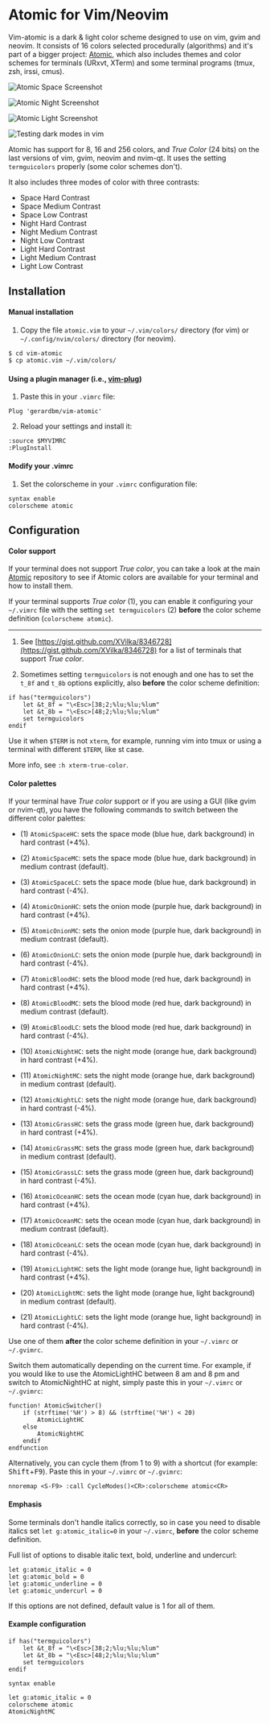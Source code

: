 # Atomic for Vim/Neovim

Vim-atomic is a dark & light color scheme designed to use on vim, gvim and neovim. It consists of 16 colors selected procedurally (algorithms) and it's part of a bigger project: [Atomic](https://github.com/gerardbm/atomic), which also includes themes and color schemes for terminals (URxvt, XTerm) and some terminal programs (tmux, zsh, irssi, cmus).

![Atomic Space Screenshot](https://github.com/gerardbm/vim-atomic/blob/master/img/Atomic-Space-Screenshot.png)

![Atomic Night Screenshot](https://github.com/gerardbm/vim-atomic/blob/master/img/Atomic-Night-Screenshot.png)

![Atomic Light Screenshot](https://github.com/gerardbm/vim-atomic/blob/master/img/Atomic-Light-Screenshot.png)

![Testing dark modes in vim](https://github.com/gerardbm/vim-atomic/blob/master/img/vim.png)

Atomic has support for 8, 16 and 256 colors, and *True Color* (24 bits) on the last versions of vim, gvim, neovim and nvim-qt. It uses the setting `termguicolors` properly (some color schemes don't).

It also includes three modes of color with three contrasts:
- Space Hard Contrast
- Space Medium Contrast
- Space Low Contrast
- Night Hard Contrast
- Night Medium Contrast
- Night Low Contrast
- Light Hard Contrast
- Light Medium Contrast
- Light Low Contrast

## Installation

#### Manual installation

1. Copy the file `atomic.vim` to your `~/.vim/colors/` directory (for vim) or `~/.config/nvim/colors/` directory (for neovim).

```bash
$ cd vim-atomic
$ cp atomic.vim ~/.vim/colors/
```

#### Using a plugin manager (i.e., [vim-plug](https://github.com/junegunn/vim-plug))

1. Paste this in your `.vimrc` file:
```viml
Plug 'gerardbm/vim-atomic'
```
2. Reload your settings and install it:
```viml
:source $MYVIMRC
:PlugInstall
```

#### Modify your .vimrc

1. Set the colorscheme in your `.vimrc` configuration file:
```viml
syntax enable
colorscheme atomic
```

## Configuration

#### Color support

If your terminal does not support *True color*, you can take a look at the main [Atomic](https://github.com/gerardbm/atomic) repository to see if Atomic colors are available for your terminal and how to install them.

If your terminal supports *True color* (1), you can enable it configuring your `~/.vimrc` file with the setting `set termguicolors` (2) **before** the color scheme definition (`colorscheme atomic`).

---

1. See [https://gist.github.com/XVilka/8346728](https://gist.github.com/XVilka/8346728) for a list of terminals that support *True color*.

2. Sometimes setting `termguicolors` is not enough and one has to set the `t_8f` and `t_8b` options explicitly, also **before** the color scheme definition:

```viml
if has("termguicolors")
	let &t_8f = "\<Esc>[38;2;%lu;%lu;%lum"
	let &t_8b = "\<Esc>[48;2;%lu;%lu;%lum"
	set termguicolors
endif
```

Use it when `$TERM` is not `xterm`, for example, running vim into tmux or using a terminal with different `$TERM`, like st case.

More info, see `:h xterm-true-color`.

#### Color palettes

If your terminal have *True color* support or if you are using a GUI (like gvim or nvim-qt), you have the following commands to switch between the different color palettes:

- (1) `AtomicSpaceHC`: sets the space mode (blue hue, dark background) in hard contrast (+4%).
- (2) `AtomicSpaceMC`: sets the space mode (blue hue, dark background) in medium contrast (default).
- (3) `AtomicSpaceLC`: sets the space mode (blue hue, dark background) in hard contrast (-4%).

- (4) `AtomicOnionHC`: sets the onion mode (purple hue, dark background) in hard contrast (+4%).
- (5) `AtomicOnionMC`: sets the onion mode (purple hue, dark background) in medium contrast (default).
- (6) `AtomicOnionLC`: sets the onion mode (purple hue, dark background) in hard contrast (-4%).

- (7) `AtomicBloodHC`: sets the blood mode (red hue, dark background) in hard contrast (+4%).
- (8) `AtomicBloodMC`: sets the blood mode (red hue, dark background) in medium contrast (default).
- (9) `AtomicBloodLC`: sets the blood mode (red hue, dark background) in hard contrast (-4%).

- (10) `AtomicNightHC`: sets the night mode (orange hue, dark background) in hard contrast (+4%).
- (11) `AtomicNightMC`: sets the night mode (orange hue, dark background) in medium contrast (default).
- (12) `AtomicNightLC`: sets the night mode (orange hue, dark background) in hard contrast (-4%).

- (13) `AtomicGrassHC`: sets the grass mode (green hue, dark background) in hard contrast (+4%).
- (14) `AtomicGrassMC`: sets the grass mode (green hue, dark background) in medium contrast (default).
- (15) `AtomicGrassLC`: sets the grass mode (green hue, dark background) in hard contrast (-4%).

- (16) `AtomicOceanHC`: sets the ocean mode (cyan hue, dark background) in hard contrast (+4%).
- (17) `AtomicOceanMC`: sets the ocean mode (cyan hue, dark background) in medium contrast (default).
- (18) `AtomicOceanLC`: sets the ocean mode (cyan hue, dark background) in hard contrast (-4%).

- (19) `AtomicLightHC`: sets the light mode (orange hue, light background) in hard contrast (+4%).
- (20) `AtomicLightMC`: sets the light mode (orange hue, light background) in medium contrast (default).
- (21) `AtomicLightLC`: sets the light mode (orange hue, light background) in hard contrast (-4%).

Use one of them **after** the color scheme definition in your `~/.vimrc` or `~/.gvimrc`.

Switch them automatically depending on the current time. For example, if you would like to use the AtomicLightHC between 8 am and 8 pm and switch to AtomicNightHC at night, simply paste this in your `~/.vimrc` or `~/.gvimrc`:

```viml
function! AtomicSwitcher()
	if (strftime('%H') > 8) && (strftime('%H') < 20)
		AtomicLightHC
	else
		AtomicNightHC
	endif
endfunction
```

Alternatively, you can cycle them (from 1 to 9) with a shortcut (for example: <kbd>Shift</kbd>+<kbd>F9</kbd>). Paste this in your `~/.vimrc` or `~/.gvimrc`:

```viml
nnoremap <S-F9> :call CycleModes()<CR>:colorscheme atomic<CR>
```
#### Emphasis

Some terminals don't handle italics correctly, so in case you need to disable italics set `let g:atomic_italic=0` in your `~/.vimrc`, **before** the color scheme definition.

Full list of options to disable italic text, bold, underline and undercurl:

```viml
let g:atomic_italic = 0
let g:atomic_bold = 0
let g:atomic_underline = 0
let g:atomic_undercurl = 0
```

If this options are not defined, default value is 1 for all of them.

#### Example configuration

```viml
if has("termguicolors")
	let &t_8f = "\<Esc>[38;2;%lu;%lu;%lum"
	let &t_8b = "\<Esc>[48;2;%lu;%lu;%lum"
	set termguicolors
endif

syntax enable

let g:atomic_italic = 0
colorscheme atomic
AtomicNightMC
```
